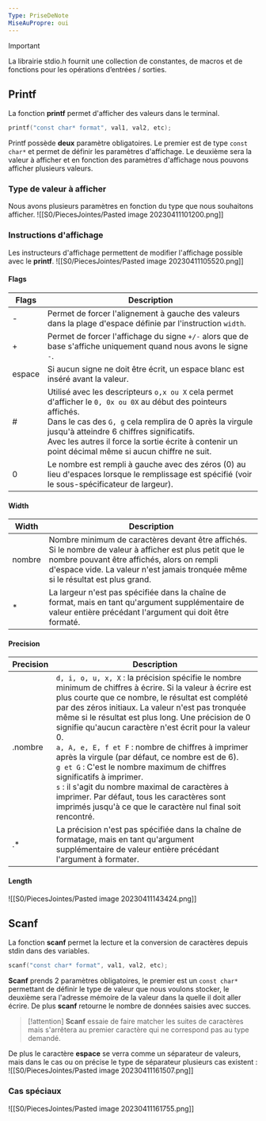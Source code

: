 ```yaml
---
Type: PriseDeNote
MiseAuPropre: oui
---
```


>[!important]
>La librairie stdio.h fournit une collection de constantes, de macros et de fonctions pour les opérations d’entrées / sorties.

## Printf
La fonction **printf** permet d'afficher des valeurs dans le terminal. 
```c
printf("const char* format", val1, val2, etc);
```
Printf possède **deux** paramètre obligatoires. Le premier est de type `const char*` et permet de définir les paramètres d'affichage. Le deuxième sera la valeur à afficher et en fonction des paramètres d'affichage nous pouvons afficher plusieurs valeurs.

### Type de valeur à afficher 
Nous avons plusieurs paramètres en fonction du type que nous souhaitons afficher. 
![[S0/PiecesJointes/Pasted image 20230411101200.png]]
### Instructions d'affichage
Les instructeurs d'affichage permettent de modifier l'affichage possible avec le **printf**.
![[S0/PiecesJointes/Pasted image 20230411105520.png]]
#### Flags

|Flags|Description|
|----|----|
|-|Permet de forcer l'alignement à gauche des valeurs dans la plage d'espace définie par l'instruction `width`.|
|+|Permet de forcer l'affichage du signe `+/-` alors que de base s'affiche uniquement quand nous avons le signe `-`.|
|espace|Si aucun signe ne doit être écrit, un espace blanc est inséré avant la valeur.|
|#|Utilisé avec les descripteurs `o,x ou X` cela permet d'afficher le `0, 0x ou 0X` au début des pointeurs affichés. <br> Dans le cas des `G, g` cela remplira de 0 après la virgule jusqu'à atteindre 6 chiffres significatifs.<br>Avec les autres il force la sortie écrite à contenir un point décimal même si aucun chiffre ne suit.|
|0|Le nombre est rempli à gauche avec des zéros (0) au lieu d'espaces lorsque le remplissage est spécifié (voir le sous-spécificateur de largeur).|

#### Width

|Width|Description|
|----|----|
|nombre|Nombre minimum de caractères devant être affichés. Si le nombre de valeur à afficher est plus petit que le nombre pouvant être affichés, alors on rempli d'espace vide. La valeur n'est jamais tronquée même si le résultat est plus grand.|
|\*|La largeur n'est pas spécifiée dans la chaîne de format, mais en tant qu'argument supplémentaire de valeur entière précédant l'argument qui doit être formaté.|

#### Precision

|Precision|Description|
|----|----|
|.nombre|`d, i, o, u, x, X` : la précision spécifie le nombre minimum de chiffres à écrire. Si la valeur à écrire est plus courte que ce nombre, le résultat est complété par des zéros initiaux. La valeur n'est pas tronquée même si le résultat est plus long. Une précision de 0 signifie qu'aucun caractère n'est écrit pour la valeur 0.<br> `a, A, e, E, f et F` : nombre de chiffres à imprimer après la virgule (par défaut, ce nombre est de 6). <br>`g et G` : C'est le nombre maximum de chiffres significatifs à imprimer. <br>`s` : il s'agit du nombre maximal de caractères à imprimer. Par défaut, tous les caractères sont imprimés jusqu'à ce que le caractère nul final soit rencontré.|
|.\*|La précision n'est pas spécifiée dans la chaîne de formatage, mais en tant qu'argument supplémentaire de valeur entière précédant l'argument à formater.|

#### Length
![[S0/PiecesJointes/Pasted image 20230411143424.png]]

## Scanf
La fonction **scanf** permet la lecture et la conversion de caractères depuis stdin dans des variables. 
```c
scanf("const char* format", val1, val2, etc);
```
**Scanf** prends 2 paramètres obligatoires, le premier est un `const char*` permettant de définir le type de valeur que nous voulons stocker, le deuxième sera l'adresse mémoire de la valeur dans la quelle il doit aller écrire. De plus **scanf** retourne le nombre de données saisies avec succes.

>[!attention]
> **Scanf** essaie de faire matcher les suites de caractères mais s'arrêtera au premier caractère qui ne correspond pas au type demandé.

De plus le caractère **espace** se verra comme un séparateur de valeurs, mais dans le cas ou on précise le type de séparateur plusieurs cas existent : 
![[S0/PiecesJointes/Pasted image 20230411161507.png]]
### Cas spéciaux
![[S0/PiecesJointes/Pasted image 20230411161755.png]]
